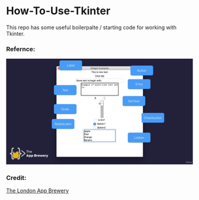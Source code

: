 # How-To-Use-Tkinter
This repo has some useful boilerpalte / starting code for working with Tkinter.

### Refernce:
![](https://github.com/gurbax-lol/How-To-Use-Tkinter/blob/main/Tkinter%20Features.png?raw=true)

### Credit:
[The London App Brewery](https://github.com/appbrewery)
